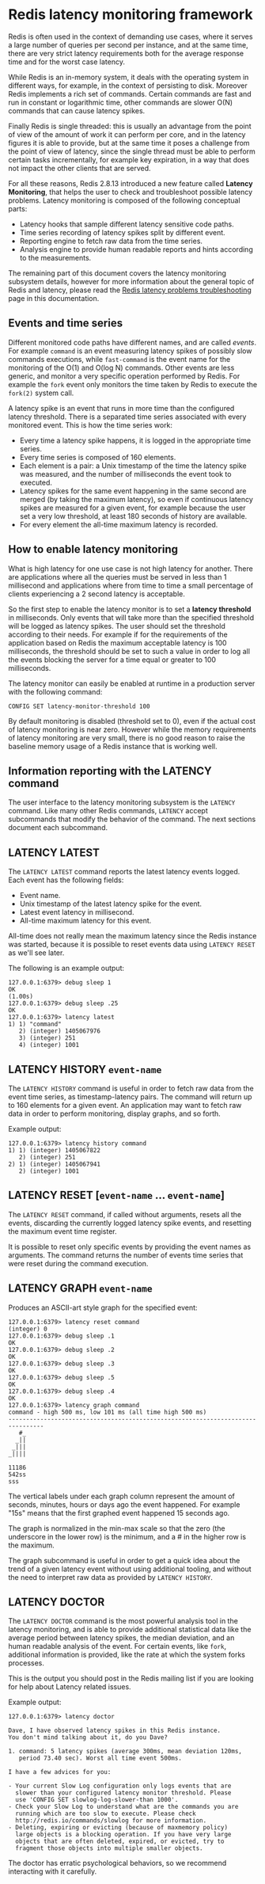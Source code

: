 Redis latency monitoring framework
===

Redis is often used in the context of demanding use cases, where it
serves a large number of queries per second per instance, and at the same
time, there are very strict latency requirements both for the average response
time and for the worst case latency.

While Redis is an in-memory system, it deals with the operating system in
different ways, for example, in the context of persisting to disk.
Moreover Redis implements a rich set of commands. Certain commands
are fast and run in constant or logarithmic time, other commands are slower
O(N) commands that can cause latency spikes.

Finally Redis is single threaded: this is usually an advantage
from the point of view of the amount of work it can perform per core, and in
the latency figures it is able to provide, but at the same time it poses
a challenge from the point of view of latency, since the single
thread must be able to perform certain tasks incrementally, for
example key expiration, in a way that does not impact the other clients
that are served.

For all these reasons, Redis 2.8.13 introduced a new feature called
**Latency Monitoring**, that helps the user to check and troubleshoot possible
latency problems. Latency monitoring is composed of the following conceptual
parts:

* Latency hooks that sample different latency sensitive code paths.
* Time series recording of latency spikes split by different event.
* Reporting engine to fetch raw data from the time series.
* Analysis engine to provide human readable reports and hints according to the measurements.

The remaining part of this document covers the latency monitoring subsystem
details, however for more information about the general topic of Redis
and latency, please read the [Redis latency problems troubleshooting](/topics/latency) page in this documentation.

Events and time series
---

Different monitored code paths have different names, and are called *events*.
For example `command` is an event measuring latency spikes of possibly slow
commands executions, while `fast-command` is the event name for the monitoring
of the O(1) and O(log N) commands. Other events are less generic, and monitor
a very specific operation performed by Redis. For example the `fork` event
only monitors the time taken by Redis to execute the `fork(2)` system call.

A latency spike is an event that runs in more time than the configured latency
threshold. There is a separated time series associated with every monitored
event. This is how the time series work:

* Every time a latency spike happens, it is logged in the appropriate time series.
* Every time series is composed of 160 elements.
* Each element is a pair: a Unix timestamp of the time the latency spike was measured, and the number of milliseconds the event took to executed.
* Latency spikes for the same event happening in the same second are merged (by taking the maximum latency), so even if continuous latency spikes are measured for a given event, for example because the user set a very low threshold, at least 180 seconds of history are available.
* For every element the all-time maximum latency is recorded.

How to enable latency monitoring
---

What is high latency for one use case is not high latency for another. There are applications where all the queries must be served in less than 1 millisecond and applications where from time to time a small percentage of clients experiencing a 2 second latency is acceptable.

So the first step to enable the latency monitor is to set a **latency threshold** in milliseconds. Only events that will take more than the specified threshold will be logged as latency spikes. The user should set the threshold according to their needs. For example if for the requirements of the application based on Redis the maximum acceptable latency is 100 milliseconds, the threshold should be set to such a value in order to log all the events blocking the server for a time equal or greater to 100 milliseconds.

The latency monitor can easily be enabled at runtime in a production server
with the following command:

    CONFIG SET latency-monitor-threshold 100

By default monitoring is disabled (threshold set to 0), even if the actual cost of latency monitoring is near zero. However while the memory requirements of latency monitoring are very small, there is no good reason to raise the baseline memory usage of a Redis instance that is working well.

Information reporting with the LATENCY command
---

The user interface to the latency monitoring subsystem is the `LATENCY` command.
Like many other Redis commands, `LATENCY` accept subcommands that modify the
behavior of the command. The next sections document each subcommand.

LATENCY LATEST
---

The `LATENCY LATEST` command reports the latest latency events logged. Each event has the following fields:

* Event name.
* Unix timestamp of the latest latency spike for the event.
* Latest event latency in millisecond.
* All-time maximum latency for this event.

All-time does not really mean the maximum latency since the Redis instance was
started, because it is possible to reset events data using `LATENCY RESET` as we'll see later.

The following is an example output:

```
127.0.0.1:6379> debug sleep 1
OK
(1.00s)
127.0.0.1:6379> debug sleep .25
OK
127.0.0.1:6379> latency latest
1) 1) "command"
   2) (integer) 1405067976
   3) (integer) 251
   4) (integer) 1001
```

LATENCY HISTORY `event-name`
---

The `LATENCY HISTORY` command is useful in order to fetch raw data from the
event time series, as timestamp-latency pairs. The command will return up
to 160 elements for a given event. An application may want to fetch raw data
in order to perform monitoring, display graphs, and so forth.

Example output:

```
127.0.0.1:6379> latency history command
1) 1) (integer) 1405067822
   2) (integer) 251
2) 1) (integer) 1405067941
   2) (integer) 1001
```

LATENCY RESET [`event-name` ... `event-name`]
---

The `LATENCY RESET` command, if called without arguments, resets all the
events, discarding the currently logged latency spike events, and resetting
the maximum event time register.

It is possible to reset only specific events by providing the event names
as arguments. The command returns the number of events time series that were
reset during the command execution.

LATENCY GRAPH `event-name`
---

Produces an ASCII-art style graph for the specified event:

```
127.0.0.1:6379> latency reset command
(integer) 0
127.0.0.1:6379> debug sleep .1
OK
127.0.0.1:6379> debug sleep .2
OK
127.0.0.1:6379> debug sleep .3
OK
127.0.0.1:6379> debug sleep .5
OK
127.0.0.1:6379> debug sleep .4
OK
127.0.0.1:6379> latency graph command
command - high 500 ms, low 101 ms (all time high 500 ms)
--------------------------------------------------------------------------------
   #_
  _||
 _|||
_||||

11186
542ss
sss
```

The vertical labels under each graph column represent the amount of seconds,
minutes, hours or days ago the event happened. For example "15s" means that the
first graphed event happened 15 seconds ago.

The graph is normalized in the min-max scale so that the zero (the underscore
in the lower row) is the minimum, and a # in the higher row is the maximum.

The graph subcommand is useful in order to get a quick idea about the trend
of a given latency event without using additional tooling, and without the
need to interpret raw data as provided by `LATENCY HISTORY`.

LATENCY DOCTOR
---

The `LATENCY DOCTOR` command is the most powerful analysis tool in the latency
monitoring, and is able to provide additional statistical data like the average
period between latency spikes, the median deviation, and an human readable
analysis of the event. For certain events, like `fork`, additional information
is provided, like the rate at which the system forks processes.

This is the output you should post in the Redis mailing list if you are
looking for help about Latency related issues.

Example output:

    127.0.0.1:6379> latency doctor

    Dave, I have observed latency spikes in this Redis instance.
    You don't mind talking about it, do you Dave?

    1. command: 5 latency spikes (average 300ms, mean deviation 120ms,
       period 73.40 sec). Worst all time event 500ms.

    I have a few advices for you:

    - Your current Slow Log configuration only logs events that are
      slower than your configured latency monitor threshold. Please
      use 'CONFIG SET slowlog-log-slower-than 1000'.
    - Check your Slow Log to understand what are the commands you are
      running which are too slow to execute. Please check
      http://redis.io/commands/slowlog for more information.
    - Deleting, expiring or evicting (because of maxmemory policy)
      large objects is a blocking operation. If you have very large
      objects that are often deleted, expired, or evicted, try to
      fragment those objects into multiple smaller objects.

The doctor has erratic psychological behaviors, so we recommend interacting with
it carefully.
